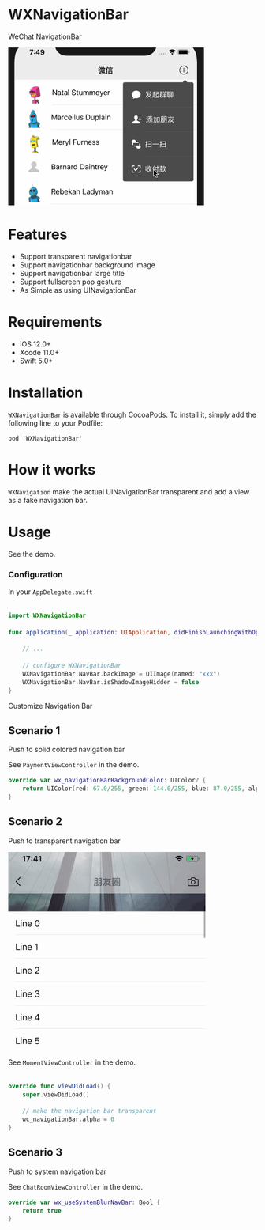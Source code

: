 # WXNavigationBar
WeChat NavigationBar

![](Assets/navigationbar01.gif)

# Features

- Support transparent navigationbar
- Support navigationbar background image
- Support navigationbar large title
- Support fullscreen pop gesture
- As Simple as using UINavigationBar 
 
# Requirements

- iOS 12.0+
- Xcode 11.0+
- Swift 5.0+

# Installation

`WXNavigationBar` is available through CocoaPods. To install it, simply add the following line to your Podfile:

```
pod 'WXNavigationBar'
```

# How it works

`WXNavigation` make the actual UINavigationBar transparent and add a view as a fake navigation bar. 

# Usage

See the demo.


### Configuration

In your `AppDelegate.swift`

```swift

import WXNavigationBar

func application(_ application: UIApplication, didFinishLaunchingWithOptions launchOptions: [UIApplication.LaunchOptionsKey: Any]?) -> Bool {

    // ...
    
    // configure WXNavigationBar
    WXNavigationBar.NavBar.backImage = UIImage(named: "xxx")
    WXNavigationBar.NavBar.isShadowImageHidden = false
}

```

Customize Navigation Bar


Scenario 1
---

Push to solid colored navigation bar

See `PaymentViewController` in the demo.

```swift
override var wx_navigationBarBackgroundColor: UIColor? {
    return UIColor(red: 67.0/255, green: 144.0/255, blue: 87.0/255, alpha: 1.0)
}
```


Scenario 2
--

Push to transparent navigation bar

![](Assets/navigationbar02.gif)

See `MomentViewController` in the demo.

```swift

override func viewDidLoad() {
    super.viewDidLoad()
    
    // make the navigation bar transparent
    wc_navigationBar.alpha = 0
}

```

Scenario 3
--

Push to system navigation bar

See `ChatRoomViewController` in the demo.

```swift
override var wx_useSystemBlurNavBar: Bool {
    return true
}
```
